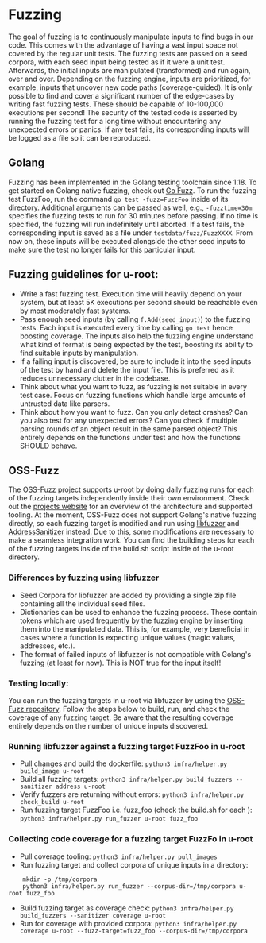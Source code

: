# Fuzzing

The goal of fuzzing is to continuously manipulate inputs to find bugs in our code. This comes with the advantage of having a vast input space not covered by the regular unit tests. The fuzzing tests are passed on a seed corpora, with each seed input being tested as if it were a unit test. Afterwards, the initial inputs are manipulated (transformed) and run again, over and over. Depending on the fuzzing engine, inputs are prioritized, for example, inputs that uncover new code paths (coverage-guided). It is only possible to find and cover a significant number of the edge-cases by writing fast fuzzing tests. These should be capable of 10-100,000 executions per second! The security of the tested code is asserted by running the fuzzing test for a long time without encountering any unexpected errors or panics. If any test fails, its corresponding inputs will be logged as a file so it can be reproduced.

## Golang

Fuzzing has been implemented in the Golang testing toolchain since 1.18. To get started on Golang native fuzzing, check out [Go Fuzz](https://tip.golang.org/security/fuzz/).
To run the fuzzing test FuzzFoo, run the command `go test -fuzz=FuzzFoo` inside of its directory. Additional arguments can be passed as well, e.g., `-fuzztime=30m` specifies the fuzzing tests to run for 30 minutes before passing. If no time is specified, the fuzzing will run indefinitely until aborted. If a test fails, the corresponding input is saved as a file under `testdata/fuzz/FuzzXXXX`. From now on, these inputs will be executed alongside the other seed inputs to make sure the test no longer fails for this particular input.

## Fuzzing guidelines for u-root:

- Write a fast fuzzing test. Execution time will heavily depend on your system, but at least 5K executions per second should be reachable even by most moderately fast systems.
- Pass enough seed inputs (by calling `f.Add(seed_input)`) to the fuzzing tests. Each input is executed every time by calling `go test` hence boosting coverage. The inputs also help the fuzzing engine understand what kind of format is being expected by the test, boosting its ability to find suitable inputs by manipulation.
- If a failing input is discovered, be sure to include it into the seed inputs of the test by hand and delete the input file. This is preferred as it reduces unnecessary clutter in the codebase.
- Think about what you want to fuzz, as fuzzing is not suitable in every test case. Focus on fuzzing functions which handle large amounts of untrusted data like parsers.
- Think about how you want to fuzz. Can you only detect crashes? Can you also test for any unexpected errors? Can you check if multiple parsing rounds of an object result in the same parsed object? This entirely depends on the functions under test and how the functions SHOULD behave.

## OSS-Fuzz

The [OSS-Fuzz project](https://google.github.io/oss-fuzz/) supports u-root by doing daily fuzzing runs for each of the fuzzing targets independently inside their own environment. Check out the [projects website](https://google.github.io/oss-fuzz/) for an overview of the architecture and supported tooling. At the moment, OSS-Fuzz does not support Golang's native fuzzing directly, so each fuzzing target is modified and run using [libfuzzer](https://www.llvm.org/docs/LibFuzzer.html) and [AddressSanitizer](https://github.com/google/sanitizers/wiki/AddressSanitizer) instead. Due to this, some modifications are necessary to make a seamless integration work. You can find the building steps for each of the fuzzing targets inside of the build.sh script inside of the u-root directory.

### Differences by fuzzing using libfuzzer

- Seed Corpora for libfuzzer are added by providing a single zip file containing all the individual seed files.
- Dictionaries can be used to enhance the fuzzing process. These contain tokens which are used frequently by the fuzzing engine by inserting them into the manipulated data. This is, for example, very beneficial in cases where a function is expecting unique values (magic values, addresses, etc.).
- The format of failed inputs of libfuzzer is not compatible with Golang's fuzzing (at least for now). This is NOT true for the input itself!

### Testing locally:

You can run the fuzzing targets in u-root via libfuzzer by using the [OSS-Fuzz repository](https://github.com/google/oss-fuzz).
Follow the steps below to build, run, and check the coverage of any fuzzing target. Be aware that the resulting coverage entirely depends on the number of unique inputs discovered.

### Running libfuzzer against a fuzzing target FuzzFoo in u-root

- Pull changes and build the dockerfile:
  `python3 infra/helper.py build_image u-root`
- Build all fuzzing targets:
  `python3 infra/helper.py build_fuzzers --sanitizer address u-root`
- Verify fuzzers are returning without errors:
  `python3 infra/helper.py check_build u-root`
- Run fuzzing target FuzzFoo i.e. fuzz_foo (check the build.sh for each ):
  `python3 infra/helper.py run_fuzzer u-root fuzz_foo`

### Collecting code coverage for a fuzzing target FuzzFo in u-root

- Pull coverage tooling:
  `python3 infra/helper.py pull_images`
- Run fuzzing target and collect corpora of unique inputs in a directory:

```
    mkdir -p /tmp/corpora
    python3 infra/helper.py run_fuzzer --corpus-dir=/tmp/corpora u-root fuzz_foo
```

- Build fuzzing target as coverage check:
  `python3 infra/helper.py build_fuzzers --sanitizer coverage u-root`
- Run for coverage with provided corpora:
  `python3 infra/helper.py coverage u-root --fuzz-target=fuzz_foo --corpus-dir=/tmp/corpora`
